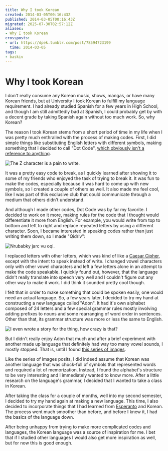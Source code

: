 ```yaml
---
title: Why I took Korean
created: 2014-03-05T00:16:43Z
published: 2014-03-05T00:16:43Z
migrated: 2025-07-30T02:57:12Z
aliases:
- Why I took Korean
crossposts:
- url: https://dpek.tumblr.com/post/78594723199
  time: 2014-03-05
tags:
- baskiv
---
```


# Why I took Korean

I don't really consume any Korean music, shows, mangas, or have many Korean friends, but at University I took Korean to fulfill my language requirement. I had already studied Spanish for a few years in High School, and though I am still admittedly bad at Spanish, I could probably get by with a decent grade by taking Spanish again without too much work. So, why Korean?

The reason I took Korean stems from a short period of time in my life when I was pretty much enthralled with the process of making codes. First, I did simple things like substituting English letters with different symbols, making something that I decided to call "Dot Code", [which obviously isn't a reference to anything](http://en.wikipedia.org/wiki/.hack).

![The Z character is a pain to write.](20140305001643-dotcode.png)

It was a pretty easy code to break, as I quickly learned after showing it to some of my friends who enjoyed the task of trying to break it. It was fun to make the codes, especially because it was hard to come up with new symbols, so I created a couple of others as well. It also made me feel cool, like I was part of this exclusive club that could communicate through a medium that others didn't understand.

And although I made other codes, Dot Code was by far my favorite. I decided to work on it more, making rules for the code that I thought would differentiate it more from English. For example, you would write from top to bottom and left to right and replace repeated letters by using a different character. Soon, I became interested in speaking codes rather than just writing them down, so I made "Qidriv":

![Nrubabky jarc vu oqi.](20140305001643-qidriv.png)

I replaced letters with other letters, which was kind of like a [Caesar Cipher](http://en.wikipedia.org/wiki/Caesar_cipher), except with the intent to speak instead of write. I changed vowel characters only with other vowel characters and left a few letters alone in an attempt to make the code speakable. I quickly found out, however, that the language didn't really translate into speech very well and I couldn't figure out any other way to make it work. I did think it sounded pretty cool though.

I felt that in order to make something that could be spoken easily, one would need an actual language. So, a few years later, I decided to try my hand at constructing a new language called "Adon". It had it's own alphabet composed of 24 letters and a few special grammar rules mostly involving adding prefixes to nouns and some rearranging of word order in sentences. Other than that, its grammar structure was more or less the same to English.

![I even wrote a story for the thing, how crazy is that?](20140305001643-adon.png)

But I didn't really enjoy Adon that much and after a brief experiment with another made up language that definitely had way too many vowel sounds, I mostly stopped. That is, until I found [this series of images](http://ryanestradadotcom.tumblr.com/post/20461267965/learn-to-read-korean-in-15-minutes).

Like the series of images posits, I did indeed assume that Korean was another language that was chock-full of symbols that represented words and required a lot of memorization. Instead, I found the alphabet's structure to be very interesting and I immediately wanted to know more. After a little research on the language's grammar, I decided that I wanted to take a class in Korean.

After taking the class for a couple of months, well into my second semester, I decided to try my hand again at making a new language. This time, I also decided to incorporate things that I had learned from [Esperanto](http://en.wikipedia.org/wiki/Esperanto) and Korean. The process went much smoother than before, and before I knew it, I had the basics of the language down.

After being unhappy from trying to make more complicated codes and languages, the Korean language was a source of inspiration for me. I bet that if I studied other languages I would also get more inspiration as well, but for now this is good enough. 
